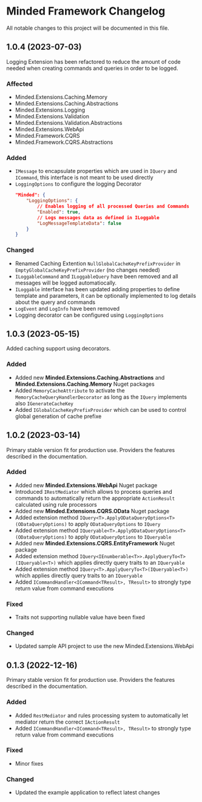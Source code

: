 # Minded Framework Changelog

All notable changes to this project will be documented in this file.

## 1.0.4 (2023-07-03)
Logging Extension has been refactored to reduce the amount of code needed when creating commands and queries in order to be logged. 

### Affected
* Minded.Extensions.Caching.Memory
* Minded.Extensions.Caching.Abstractions
* Minded.Extensions.Logging
* Minded.Extensions.Validation
* Minded.Extensions.Validation.Abstractions
* Minded.Extensions.WebApi
* Minded.Framework.CQRS
* Minded.Framework.CQRS.Abstractions

### Added
* `IMessage` to encapsulate properties which are used in `IQuery` and `ICommand`, this interface is not meant to be used directly
* `LoggingOptions` to configure the logging Decorator
    ````json
    "Minded": {
        "LoggingOptions": {
            // Enables logging of all processed Queries and Commands
            "Enabled": true,
            // Logs messages data as defined in ILoggable
            "LogMessageTemplateData": false
        }
    }
    ````

### Changed

* Renamed Caching Extention `NullGlobalCacheKeyPrefixProvider` in `EmptyGlobalCacheKeyPrefixProvider` (no changes needed)
* `ILoggableCommand` and `ILoggableQuery` have been removed and all messages will be logged automatiocally.
* `ILoggable` interface has been updated adding properties to define template and parameters, it can be optionally implemented to log details about the query and commands
* `LogEvent` and `LogInfo` have been removed
* Logging decorator can be configured using `LoggingOptions`

## 1.0.3 (2023-05-15)
Added caching support using decorators.

### Added
* Added new __Minded.Extensions.Caching.Abstractions__ and __Minded.Extensions.Caching.Memory__ Nuget packages
* Added `MemoryCacheAttribute` to activate the `MemoryCacheQueryHandlerDecorator` as long as the `IQuery` implements also `IGenerateCacheKey`
* Added `IGlobalCacheKeyPrefixProvider` which can be used to control global generation of cache prefixe

## 1.0.2 (2023-03-14)

Primary stable version fit for production use.
Providers the features described in the documentation.

### Added
* Added new __Minded.Extensions.WebApi__ Nuget package
* Introduced `IRestMediator` which allows to process queries and commands to automatically return the appropriate `ActionResult` calculated using rule processors
* Added new __Minded.Extensions.CQRS.OData__ Nuget package
* Added extension method `IQuery<T>.ApplyODataQueryOptions<T>(ODataQueryOptions)` to apply `ODataQueryOptions` to `IQuery`
* Added extension method `IQueryable<T>.ApplyODataQueryOptions<T>(ODataQueryOptions)` to apply `ODataQueryOptions` to `IQueryable`
* Added new __Minded.Extensions.CQRS.EntityFramework__ Nuget package
* Added extension method `IQuery<IEnumberable<T>>.ApplyQueryTo<T>(IQueryable<T>)` which applies directly query traits to an `IQueryable`
* Added extension method `IQuery<T>.ApplyQueryTo<T>(IQueryable<T>)` which applies directly query traits to an `IQueryable`
* Added `ICommandHandler<ICommand<TResult>, TResult>` to strongly type return value from command executions

### Fixed

* Traits not supporting nullable value have been fixed

### Changed

* Updated sample API project to use the new Minded.Extensions.WebApi

## 0.1.3 (2022-12-16)

Primary stable version fit for production use.
Providers the features described in the documentation.

### Added

* Added `RestMediator` and rules processing system to automatically let mediator return the correct `IActionResult`
* Added `ICommandHandler<ICommand<TResult>, TResult>` to strongly type return value from command executions

### Fixed

* Minor fixes

### Changed

* Updated the example application to reflect latest changes
